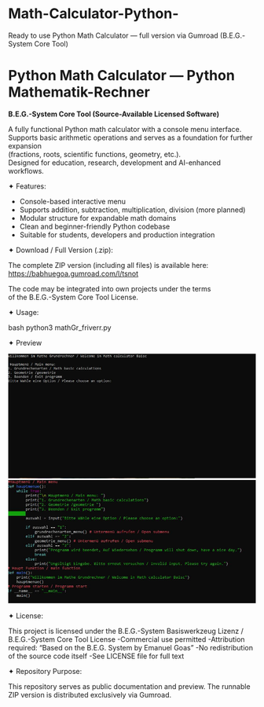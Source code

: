 # Math-Calculator-Python-
Ready to use Python Math Calculator — full version via Gumroad (B.E.G.-System Core Tool)

# Python Math Calculator — Python Mathematik-Rechner  
**B.E.G.-System Core Tool (Source-Available Licensed Software)**

A fully functional Python math calculator with a console menu interface.  
Supports basic arithmetic operations and serves as a foundation for further expansion  
(fractions, roots, scientific functions, geometry, etc.).  
Designed for education, research, development and AI-enhanced workflows.

 ✦ Features:

- Console-based interactive menu
- Supports addition, subtraction, multiplication, division (more planned)
- Modular structure for expandable math domains
- Clean and beginner-friendly Python codebase
- Suitable for students, developers and production integration

 ✦ Download / Full Version (.zip):

The complete ZIP version (including all files) is available here:  
https://babhuegoa.gumroad.com/l/tsnot

The code may be integrated into own projects under the terms  
of the B.E.G.-System Core Tool License.

✦ Usage:

bash
python3 mathGr_friverr.py

✦ Preview

![Main Menu](Screenshots/MathGrHauptmenu.jpg)
![Code Structure](Screenshots/MathGrCodeHauptmenu.jpg)

✦ License:

This project is licensed under the
B.E.G.-System Basiswerkzeug Lizenz / B.E.G.-System Core Tool License
-Commercial use permitted
-Attribution required: “Based on the B.E.G. System by Emanuel Goas”
-No redistribution of the source code itself
-See LICENSE file for full text

✦ Repository Purpose:

This repository serves as public documentation and preview.
The runnable ZIP version is distributed exclusively via Gumroad.
